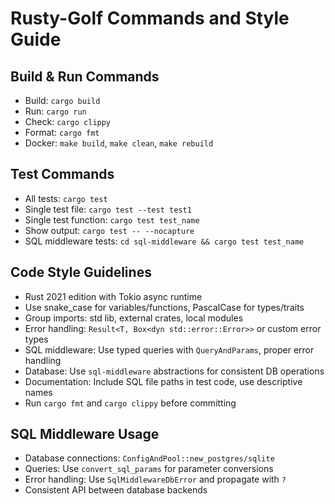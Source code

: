 # Rusty-Golf Commands and Style Guide

## Build & Run Commands
- Build: `cargo build`
- Run: `cargo run`
- Check: `cargo clippy`
- Format: `cargo fmt`
- Docker: `make build`, `make clean`, `make rebuild`

## Test Commands
- All tests: `cargo test`
- Single test file: `cargo test --test test1`
- Single test function: `cargo test test_name`
- Show output: `cargo test -- --nocapture`
- SQL middleware tests: `cd sql-middleware && cargo test test_name`

## Code Style Guidelines
- Rust 2021 edition with Tokio async runtime
- Use snake_case for variables/functions, PascalCase for types/traits
- Group imports: std lib, external crates, local modules
- Error handling: `Result<T, Box<dyn std::error::Error>>` or custom error types
- SQL middleware: Use typed queries with `QueryAndParams`, proper error handling
- Database: Use `sql-middleware` abstractions for consistent DB operations
- Documentation: Include SQL file paths in test code, use descriptive names
- Run `cargo fmt` and `cargo clippy` before committing

## SQL Middleware Usage
- Database connections: `ConfigAndPool::new_postgres/sqlite`
- Queries: Use `convert_sql_params` for parameter conversions
- Error handling: Use `SqlMiddlewareDbError` and propagate with `?`
- Consistent API between database backends
